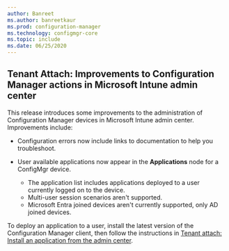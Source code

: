```yaml
---
author: Banreet
ms.author: banreetkaur
ms.prod: configuration-manager
ms.technology: configmgr-core
ms.topic: include
ms.date: 06/25/2020
---
```


## <a name="bkmk_apps"></a> Tenant Attach: Improvements to Configuration Manager actions in Microsoft Intune admin center
<!--7518897-->

This release introduces  some improvements to the administration of Configuration Manager devices in Microsoft Intune admin center. Improvements include:

- Configuration errors now include links to documentation to help you troubleshoot.

- User available applications now appear in the **Applications** node for a ConfigMgr device.
   - The application list includes applications deployed to a user currently logged on to the device.
   - Multi-user session scenarios aren't supported.
   - Microsoft Entra joined devices aren't currently supported, only AD joined devices.

To deploy an application to a user, install the latest version of the Configuration Manager client, then follow the instructions in [Tenant attach: Install an application from the admin center](../../technical-preview-2005.md#bkmk_apps).
